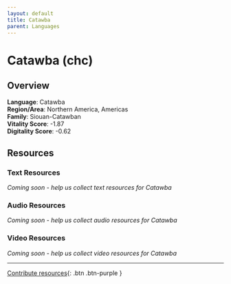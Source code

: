 ```yaml
---
layout: default
title: Catawba
parent: Languages
---
```


# Catawba (chc)

## Overview

**Language**: Catawba  
**Region/Area**: Northern America, Americas  
**Family**: Siouan-Catawban  
**Vitality Score**: -1.87  
**Digitality Score**: -0.62  

## Resources

### Text Resources
*Coming soon - help us collect text resources for Catawba*

### Audio Resources
*Coming soon - help us collect audio resources for Catawba*

### Video Resources
*Coming soon - help us collect video resources for Catawba*

---

[Contribute resources](https://fairtrain.github.io/){: .btn .btn-purple }
